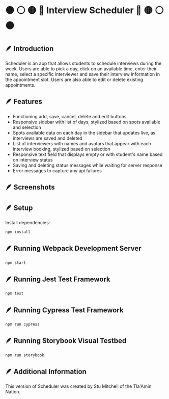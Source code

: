 # ⚫️ ⚪️ 🟡 🔴   Interview Scheduler   🔴 🟡 ⚪️ ⚫️

## 🪶 Introduction 

Scheduler is an app that allows students to schedule interviews during the week. Users are able to pick a day, click on an available time, enter their name, select a specific interviewer and save their interview information in the appointment slot. Users are also able to edit or delete existing appointments.

## 🪶 Features 

- Functioning add, save, cancel, delete and edit buttons
- Responsive sidebar with list of days, stylized based on spots available and selection
- Spots available data on each day in the sidebar that updates live, as interviews are saved and deleted
- List of interviewers with names and avatars that appear with each interview booking, stylized based on selection
- Responsive text field that displays empty or with student's name based on interview status
- Saving and deleting status messages while waiting for server response
- Error messages to capture any api failures

## 🪶 Screenshots

## 🪶 Setup 

Install dependencies:
```sh
npm install
```

## 🪶 Running Webpack Development Server 

```sh
npm start
```

## 🪶 Running Jest Test Framework 

```sh
npm test
```

## 🪶 Running Cypress Test Framework 

```sh
npm run cypress
```

## 🪶 Running Storybook Visual Testbed 

```sh
npm run storybook
```

## 🪶 Additional Information 

This version of Scheduler was created by Stu Mitchell of the Tla'Amin Nation.